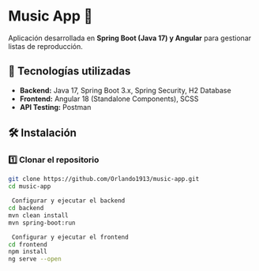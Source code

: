 # Music App 🎵  

Aplicación desarrollada en **Spring Boot (Java 17) y Angular** para gestionar listas de reproducción.  

## 🚀 Tecnologías utilizadas  
- **Backend:** Java 17, Spring Boot 3.x, Spring Security, H2 Database  
- **Frontend:** Angular 18 (Standalone Components), SCSS  
- **API Testing:** Postman  

## 🛠️ Instalación  

### 1️⃣ Clonar el repositorio  
```sh
git clone https://github.com/Orlando1913/music-app.git
cd music-app

 Configurar y ejecutar el backend
cd backend
mvn clean install
mvn spring-boot:run

 Configurar y ejecutar el frontend
cd frontend
npm install
ng serve --open
